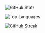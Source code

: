 ![GitHub Stats](https://versel-fork.vercel.app/api?username=akoc95&show_icons=true&theme=radical&count_private=true)

![Top Languages](https://github-readme-stats.vercel.app/api/top-langs/?username=akoc95&layout=compact&theme=radical)

![GitHub Streak](https://github-readme-streak-stats.herokuapp.com?user=akoc95&theme=radical)

